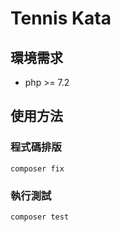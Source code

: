 # Tennis Kata

## 環境需求

- php >= 7.2

## 使用方法

### 程式碼排版
```
composer fix
```

### 執行測試
```
composer test
```
